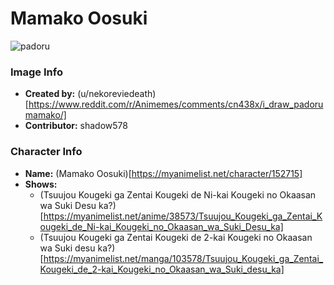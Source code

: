 # Mamako Oosuki

![padoru](https://raw.githubusercontent.com/shadow578/Padoru-Padoru/master/Padoru/okasan-online-mamako.png "Mamako Oosuki")

### Image Info
* **Created by:**    (u/nekoreviedeath)[https://www.reddit.com/r/Animemes/comments/cn438x/i_draw_padorumamako/]
* **Contributor:**   shadow578

### Character Info
* **Name:**   (Mamako Oosuki)[https://myanimelist.net/character/152715]
* **Shows:**
  * (Tsuujou Kougeki ga Zentai Kougeki de Ni-kai Kougeki no Okaasan wa Suki Desu ka?)[https://myanimelist.net/anime/38573/Tsuujou_Kougeki_ga_Zentai_Kougeki_de_Ni-kai_Kougeki_no_Okaasan_wa_Suki_Desu_ka]
  * (Tsuujou Kougeki ga Zentai Kougeki de 2-kai Kougeki no Okaasan wa Suki desu ka?)[https://myanimelist.net/manga/103578/Tsuujou_Kougeki_ga_Zentai_Kougeki_de_2-kai_Kougeki_no_Okaasan_wa_Suki_desu_ka]
